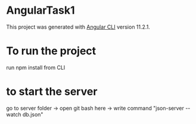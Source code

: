 # AngularTask1

This project was generated with [Angular CLI](https://github.com/angular/angular-cli) version 11.2.1.

# To run the project
run npm install from CLI

# to start the server 
 go to server folder -> open git bash here -> write command "json-server --watch db.json"